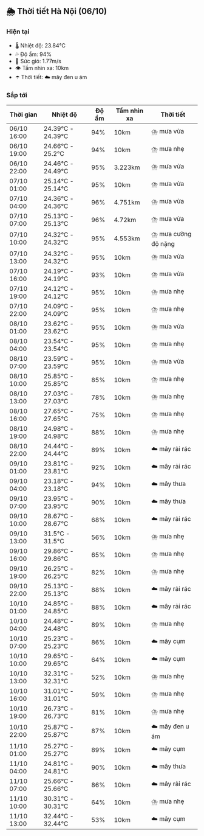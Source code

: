 ## 🌦️ Thời tiết Hà Nội (06/10)

### Hiện tại

- 🌡️ Nhiệt độ: 23.84℃
- 💦 Độ ẩm: 94%
- 💨 Sức gió: 1.77m/s
- 👁️ Tầm nhìn xa: 10km
- ☂️ Thời tiết: ☁️ mây đen u ám

### Sắp tới

| Thời gian | Nhiệt độ | Độ ẩm | Tầm nhìn xa | Thời tiết |
| --- | --- | --- | --- | --- |
| 06/10 16:00 | 24.39℃ - 24.39℃ | 94% | 10km | ⛈️ mưa vừa |
| 06/10 19:00 | 24.66℃ - 25.2℃ | 94% | 10km | ⛈️ mưa nhẹ |
| 06/10 22:00 | 24.46℃ - 24.49℃ | 95% | 3.223km | ⛈️ mưa vừa |
| 07/10 01:00 | 25.14℃ - 25.14℃ | 95% | 10km | ⛈️ mưa vừa |
| 07/10 04:00 | 24.36℃ - 24.36℃ | 96% | 4.751km | ⛈️ mưa vừa |
| 07/10 07:00 | 25.13℃ - 25.13℃ | 96% | 4.72km | ⛈️ mưa vừa |
| 07/10 10:00 | 24.32℃ - 24.32℃ | 95% | 4.553km | ⛈️ mưa cường độ nặng |
| 07/10 13:00 | 24.32℃ - 24.32℃ | 95% | 10km | ⛈️ mưa vừa |
| 07/10 16:00 | 24.19℃ - 24.19℃ | 93% | 10km | ⛈️ mưa vừa |
| 07/10 19:00 | 24.12℃ - 24.12℃ | 95% | 10km | ⛈️ mưa nhẹ |
| 07/10 22:00 | 24.09℃ - 24.09℃ | 95% | 10km | ⛈️ mưa nhẹ |
| 08/10 01:00 | 23.62℃ - 23.62℃ | 95% | 10km | ⛈️ mưa vừa |
| 08/10 04:00 | 23.54℃ - 23.54℃ | 95% | 10km | ⛈️ mưa nhẹ |
| 08/10 07:00 | 23.59℃ - 23.59℃ | 95% | 10km | ⛈️ mưa vừa |
| 08/10 10:00 | 25.85℃ - 25.85℃ | 85% | 10km | ⛈️ mưa nhẹ |
| 08/10 13:00 | 27.03℃ - 27.03℃ | 78% | 10km | ⛈️ mưa nhẹ |
| 08/10 16:00 | 27.65℃ - 27.65℃ | 75% | 10km | ⛈️ mưa nhẹ |
| 08/10 19:00 | 24.98℃ - 24.98℃ | 88% | 10km | ⛈️ mưa nhẹ |
| 08/10 22:00 | 24.44℃ - 24.44℃ | 89% | 10km | ☁️ mây rải rác |
| 09/10 01:00 | 23.81℃ - 23.81℃ | 92% | 10km | ☁️ mây rải rác |
| 09/10 04:00 | 23.18℃ - 23.18℃ | 94% | 10km | ☁️ mây thưa |
| 09/10 07:00 | 23.95℃ - 23.95℃ | 90% | 10km | ☁️ mây thưa |
| 09/10 10:00 | 28.67℃ - 28.67℃ | 68% | 10km | ☁️ mây rải rác |
| 09/10 13:00 | 31.5℃ - 31.5℃ | 56% | 10km | ⛈️ mưa nhẹ |
| 09/10 16:00 | 29.86℃ - 29.86℃ | 65% | 10km | ⛈️ mưa nhẹ |
| 09/10 19:00 | 26.25℃ - 26.25℃ | 82% | 10km | ⛈️ mưa nhẹ |
| 09/10 22:00 | 25.13℃ - 25.13℃ | 88% | 10km | ☁️ mây rải rác |
| 10/10 01:00 | 24.85℃ - 24.85℃ | 88% | 10km | ☁️ mây rải rác |
| 10/10 04:00 | 24.48℃ - 24.48℃ | 89% | 10km | ⛈️ mưa nhẹ |
| 10/10 07:00 | 25.23℃ - 25.23℃ | 86% | 10km | ☁️ mây cụm |
| 10/10 10:00 | 29.65℃ - 29.65℃ | 64% | 10km | ☁️ mây cụm |
| 10/10 13:00 | 32.31℃ - 32.31℃ | 52% | 10km | ⛈️ mưa nhẹ |
| 10/10 16:00 | 31.01℃ - 31.01℃ | 59% | 10km | ⛈️ mưa nhẹ |
| 10/10 19:00 | 26.73℃ - 26.73℃ | 81% | 10km | ⛈️ mưa nhẹ |
| 10/10 22:00 | 25.87℃ - 25.87℃ | 87% | 10km | ☁️ mây đen u ám |
| 11/10 01:00 | 25.27℃ - 25.27℃ | 89% | 10km | ☁️ mây cụm |
| 11/10 04:00 | 24.81℃ - 24.81℃ | 90% | 10km | ☁️ mây thưa |
| 11/10 07:00 | 25.66℃ - 25.66℃ | 86% | 10km | ☁️ mây rải rác |
| 11/10 10:00 | 30.31℃ - 30.31℃ | 64% | 10km | ⛈️ mưa nhẹ |
| 11/10 13:00 | 32.44℃ - 32.44℃ | 53% | 10km | ☁️ mây cụm |
